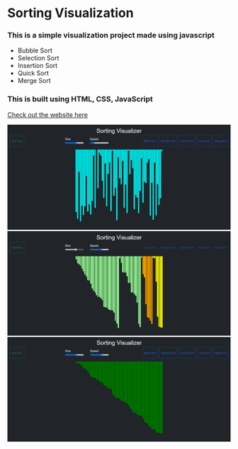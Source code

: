 # Sorting Visualization
### This is a simple visualization project made using javascript 
- Bubble Sort 
- Selection Sort
- Insertion Sort
- Quick Sort
- Merge Sort

### This is built using HTML, CSS, JavaScript <br/>

[Check out the website here](https://deadaj1707.github.io/SortVisualiser/)

<img src="img/img1.png"> <br/>
<img src="img/img2.png"> <br/>
<img src="img/img3.png"> <br/>
